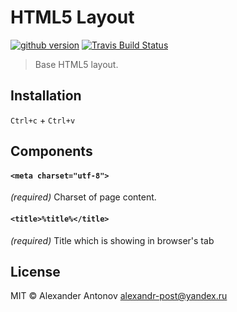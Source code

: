 HTML5 Layout
==============

[![github version][github-version-img]][github-version] [![Travis Build Status][travis-img]][travis]

[github-version-img]: https://badge.fury.io/gh/ahtohbi4%2Flayout.svg
[github-version]: https://badge.fury.io/gh/ahtohbi4%2Flayout
[travis-img]: https://travis-ci.org/ahtohbi4/layout.svg
[travis]: https://travis-ci.org/ahtohbi4/layout

> Base HTML5 layout.

Installation
-----------------

```Ctrl+c``` + ```Ctrl+v```

Components
--------------------

#### ```<meta charset="utf-8">```
*(required)* Charset of page content.

#### ```<title>%title%</title>```
*(required)* Title which is showing in browser's tab

License
--------------------

MIT © Alexander Antonov <alexandr-post@yandex.ru>
